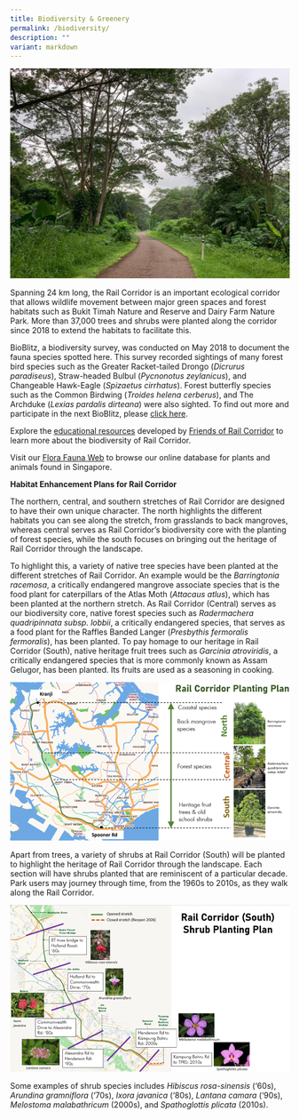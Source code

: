```yaml
---
title: Biodiversity & Greenery
permalink: /biodiversity/
description: ""
variant: markdown
---
```

![rail corridor greenery](/images/RC%20Central/Central_path4_IMG-20210521-WA0011.jpg)

Spanning 24 km long, the Rail Corridor is an important ecological corridor that allows wildlife movement between major green spaces and forest habitats such as Bukit Timah Nature and Reserve and Dairy Farm Nature Park. More than 37,000 trees and shrubs were planted along the corridor since 2018 to extend the habitats to facilitate this.


BioBlitz, a biodiversity survey, was conducted on May 2018 to document the fauna species spotted here. This survey recorded sightings of many forest bird species such as the Greater Racket-tailed Drongo (_Dicrurus paradiseus_), Straw-headed Bulbul (_Pycnonotus zeylanicus_), and Changeable Hawk-Eagle (*Spizaetus cirrhatus*). Forest butterfly species such as the Common Birdwing (_Troides_ _helena_ _cerberus_), and The Archduke (_Lexias pardalis dirteana_) were also sighted. To find out more and participate in the next BioBlitz, please [click here](https://www.nparks.gov.sg/nature/community-in-nature/nationwide-bioblitz).

Explore the [educational resources](/educational-resources/) developed by [Friends of Rail Corridor](/friends-of-rail-corridor/) to learn more about the biodiversity of Rail Corridor. 


Visit our [Flora Fauna Web](https://www.nparks.gov.sg/florafaunaweb) to browse our online database for plants and animals found in Singapore.


**Habitat Enhancement Plans for Rail Corridor**

The northern, central, and southern stretches of Rail Corridor are designed to have their own unique character. The north highlights the different habitats you can see along the stretch, from grasslands to back mangroves, whereas central serves as Rail Corridor’s biodiversity core with the planting of forest species, while the south focuses on bringing out the heritage of Rail Corridor through the landscape. 
 
To highlight this, a variety of native tree species have been planted at the different stretches of Rail Corridor. An example would be the *Barringtonia racemosa*, a critically endangered mangrove associate species that is the food plant for caterpillars of the Atlas Moth (*Attacaus atlus*), which has been planted at the northern stretch. As Rail Corridor (Central) serves as our biodiversity core, native forest species such as *Radermachera quadripinnata subsp. lobbii*, a critically endangered species, that serves as a food plant for the Raffles Banded Langer (*Presbythis fermoralis fermoralis*), has been planted. To pay homage to our heritage in Rail Corridor (South), native heritage fruit trees such as *Garcinia atroviridis*, a critically endangered species that is more commonly known as Assam Gelugor, has been planted. Its fruits are used as a seasoning in cooking.

![RC Planting Plan Overview 13 Dec 23](/images/RC_Planting_Plan_Overview_20231213.png)

      
Apart from trees, a variety of shrubs at Rail Corridor (South) will be planted to highlight the heritage of Rail Corridor through the landscape. Each section will have shrubs planted that are reminiscent of a particular decade. Park users may journey through time, from the 1960s to 2010s, as they walk along the Rail Corridor.

![RC South Shrub Planting 13 Dec 23](/images/RC_South_Planting_Plan_20231213.png)
         

Some examples of shrub species includes _Hibiscus rosa-sinensis_ (‘60s), _Arundina gramniflora_ (‘70s), _Ixora javanica_ (‘80s), _Lantana camara_ (‘90s), _Melostoma malabathricum_ (2000s), and _Spathoglottis plicata_ (2010s).
